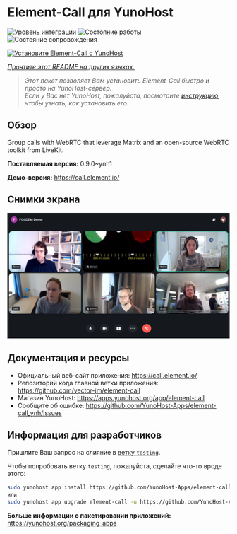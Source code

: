 <!--
Важно: этот README был автоматически сгенерирован <https://github.com/YunoHost/apps/tree/master/tools/readme_generator>
Он НЕ ДОЛЖЕН редактироваться вручную.
-->

# Element-Call для YunoHost

[![Уровень интеграции](https://apps.yunohost.org/badge/integration/element-call)](https://ci-apps.yunohost.org/ci/apps/element-call/)
![Состояние работы](https://apps.yunohost.org/badge/state/element-call)
![Состояние сопровождения](https://apps.yunohost.org/badge/maintained/element-call)

[![Установите Element-Call с YunoHost](https://install-app.yunohost.org/install-with-yunohost.svg)](https://install-app.yunohost.org/?app=element-call)

*[Прочтите этот README на других языках.](./ALL_README.md)*

> *Этот пакет позволяет Вам установить Element-Call быстро и просто на YunoHost-сервер.*  
> *Если у Вас нет YunoHost, пожалуйста, посмотрите [инструкцию](https://yunohost.org/install), чтобы узнать, как установить его.*

## Обзор

Group calls with WebRTC that leverage Matrix and an open-source WebRTC toolkit from LiveKit.


**Поставляемая версия:** 0.9.0~ynh1

**Демо-версия:** <https://call.element.io/>

## Снимки экрана

![Снимок экрана Element-Call](./doc/screenshots/screenshot.jpg)

## Документация и ресурсы

- Официальный веб-сайт приложения: <https://call.element.io/>
- Репозиторий кода главной ветки приложения: <https://github.com/vector-im/element-call>
- Магазин YunoHost: <https://apps.yunohost.org/app/element-call>
- Сообщите об ошибке: <https://github.com/YunoHost-Apps/element-call_ynh/issues>

## Информация для разработчиков

Пришлите Ваш запрос на слияние в [ветку `testing`](https://github.com/YunoHost-Apps/element-call_ynh/tree/testing).

Чтобы попробовать ветку `testing`, пожалуйста, сделайте что-то вроде этого:

```bash
sudo yunohost app install https://github.com/YunoHost-Apps/element-call_ynh/tree/testing --debug
или
sudo yunohost app upgrade element-call -u https://github.com/YunoHost-Apps/element-call_ynh/tree/testing --debug
```

**Больше информации о пакетировании приложений:** <https://yunohost.org/packaging_apps>
